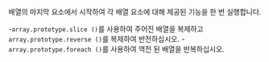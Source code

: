 배열의 마지막 요소에서 시작하여 각 배열 요소에 대해 제공된 기능을 한 번 실행합니다.

-`array.prototype.slice ()`를 사용하여 주어진 배열을 복제하고`array.prototype.reverse ()`를 복제하여 반전하십시오.
-`array.prototype.foreach ()`를 사용하여 역전 된 배열을 반복하십시오.